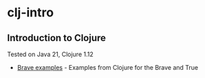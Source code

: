 # clj-intro
## Introduction to Clojure

Tested on Java 21, Clojure 1.12

- [Brave examples](src/brave/README.md) - Examples from Clojure for the Brave and True

